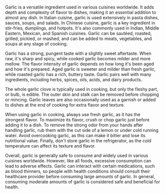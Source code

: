 Garlic is a versatile ingredient used in various cuisines worldwide. It adds depth and complexity of flavor to dishes, making it an essential addition to almost any dish. In Italian cuisine, garlic is used extensively in pasta dishes, sauces, soups, and salads. In Chinese cuisine, garlic is a key ingredient in stir-fries, dumplings, and hotpots. It's also commonly used in Indian, Middle Eastern, Mexican, and Spanish cuisines. Garlic can be sautéed, roasted, grilled, pickled, or mashed, and can be added to meats, vegetables, and soups at any stage of cooking.

Garlic has a strong, pungent taste with a slightly sweet aftertaste. When raw, it's sharp and spicy, while cooked garlic becomes milder and more mellow. The flavor intensity of garlic depends on how long it's been aged and how it's prepared. Aged garlic is sweeter and milder than fresh garlic, while roasted garlic has a rich, buttery taste. Garlic pairs well with many ingredients, including herbs, spices, oils, acids, and dairy products.

The whole garlic clove is typically used in cooking, but only the fleshy part, or bulb, is edible. The outer skin and stalk can be removed before chopping or mincing. Garlic leaves are also occasionally used as a garnish or added to dishes at the end of cooking for extra flavor and texture.

When using garlic in cooking, always use fresh garlic, as it has the strongest flavor. To maximize its flavor, crush or chop garlic just before adding it to a dish. To remove the strong odor from your hands after handling garlic, rub them with the cut side of a lemon or under cold running water. Avoid overcooking garlic, as this can make it bitter and lose its nutritional value. Finally, don't store garlic in the refrigerator, as the cold temperature can affect its texture and flavor.

Overall, garlic is generally safe to consume and widely used in various cuisines worldwide. However, like all foods, excessive consumption can lead to adverse effects. Garlic can interact with certain medications, such as blood thinners, so people with health conditions should consult their healthcare provider before consuming large amounts of garlic. In general, consuming moderate amounts of garlic is considered safe and beneficial for health.